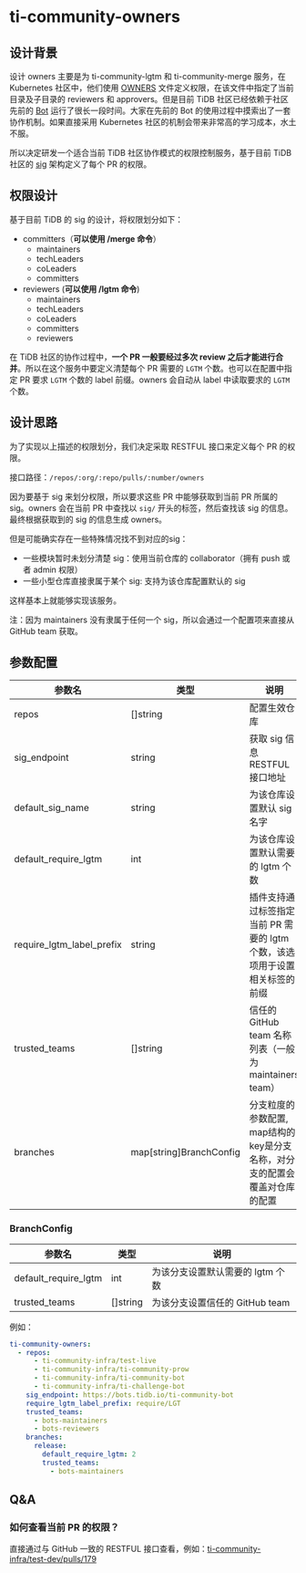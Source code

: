 # ti-community-owners

## 设计背景

设计 owners 主要是为 ti-community-lgtm 和 ti-community-merge 服务，在 Kubernetes 社区中，他们使用 [OWNERS](https://github.com/kubernetes/test-infra/blob/master/OWNERS) 文件定义权限，在该文件中指定了当前目录及子目录的 reviewers 和 approvers。但是目前 TiDB 社区已经依赖于社区先前的 [Bot](https://github.com/pingcap-incubator/cherry-bot) 运行了很长一段时间。大家在先前的 Bot 的使用过程中摸索出了一套协作机制。如果直接采用 Kubernetes 社区的机制会带来非常高的学习成本，水土不服。

所以决定研发一个适合当前 TiDB 社区协作模式的权限控制服务，基于目前 TiDB 社区的 [sig](https://github.com/pingcap/community) 架构定义了每个 PR 的权限。

## 权限设计

基于目前 TiDB 的 sig 的设计，将权限划分如下：

- committers（**可以使用 /merge 命令**）
  - maintainers
  - techLeaders
  - coLeaders
  - committers
- reviewers (**可以使用 /lgtm 命令**)
  - maintainers
  - techLeaders
  - coLeaders
  - committers
  - reviewers

在 TiDB 社区的协作过程中，**一个 PR 一般要经过多次 review 之后才能进行合并**。所以在这个服务中要定义清楚每个 PR 需要的 `LGTM` 个数。也可以在配置中指定 PR 要求 `LGTM` 个数的 label 前缀。owners 会自动从 label 中读取要求的 `LGTM` 个数。

## 设计思路

为了实现以上描述的权限划分，我们决定采取 RESTFUL 接口来定义每个 PR 的权限。

接口路径：`/repos/:org/:repo/pulls/:number/owners`

因为要基于 sig 来划分权限，所以要求这些 PR 中能够获取到当前 PR 所属的 sig。owners 会在当前 PR 中查找以 `sig/` 开头的标签，然后查找该 sig 的信息。最终根据获取到的 sig 的信息生成 owners。

但是可能确实存在一些特殊情况找不到对应的sig：
- 一些模块暂时未划分清楚 sig：使用当前仓库的 collaborator（拥有 push 或者 admin 权限）
- 一些小型仓库直接隶属于某个 sig: 支持为该仓库配置默认的 sig

这样基本上就能够实现该服务。

注：因为 maintainers 没有隶属于任何一个 sig，所以会通过一个配置项来直接从 GitHub team 获取。

## 参数配置

| 参数名                     | 类型                     | 说明                                                             |
| ------------------------- | ----------------------- | ---------------------------------------------------------------- |
| repos                     | []string                | 配置生效仓库                                                       |
| sig_endpoint              | string                  | 获取 sig 信息 RESTFUL 接口地址                                     |
| default_sig_name          | string                  | 为该仓库设置默认 sig 名字                                           |
| default_require_lgtm      | int                     | 为该仓库设置默认需要的 lgtm 个数                                     |
| require_lgtm_label_prefix | string                  | 插件支持通过标签指定当前 PR 需要的 lgtm 个数，该选项用于设置相关标签的前缀 |
| trusted_teams             | []string                | 信任的 GitHub team 名称列表（一般为 maintainers team）               |
| branches                  | map[string]BranchConfig | 分支粒度的参数配置, map结构的key是分支名称，对分支的配置会覆盖对仓库的配置 |

### BranchConfig

| 参数名                     | 类型      | 说明                                 |
| ------------------------- | -------- | ------------------------------------ |
| default_require_lgtm      | int      | 为该分支设置默认需要的 lgtm 个数         |
| trusted_teams             | []string | 为该分支设置信任的 GitHub team          |

例如：

```yml
ti-community-owners:
  - repos:
      - ti-community-infra/test-live
      - ti-community-infra/ti-community-prow
      - ti-community-infra/ti-community-bot
      - ti-community-infra/ti-challenge-bot
    sig_endpoint: https://bots.tidb.io/ti-community-bot
    require_lgtm_label_prefix: require/LGT
    trusted_teams:
      - bots-maintainers
      - bots-reviewers
    branches:
      release:
        default_require_lgtm: 2
        trusted_teams:
          - bots-maintainers
```

## Q&A

### 如何查看当前 PR 的权限？

直接通过与 GitHub 一致的 RESTFUL 接口查看，例如：[ti-community-infra/test-dev/pulls/179](https://prow.tidb.io/ti-community-owners/repos/ti-community-infra/test-dev/pulls/179/owners)
